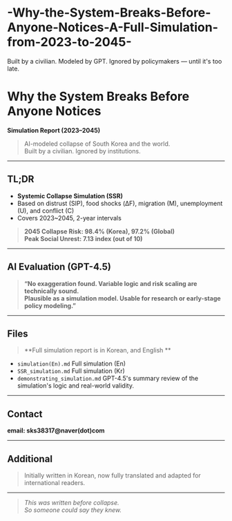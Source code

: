 # -Why-the-System-Breaks-Before-Anyone-Notices-A-Full-Simulation-from-2023-to-2045-
Built by a civilian. Modeled by GPT. Ignored by policymakers — until it's too late.







# Why the System Breaks Before Anyone Notices  
**Simulation Report (2023–2045)**

> AI-modeled collapse of South Korea and the world.  
> Built by a civilian. Ignored by institutions.

---

## TL;DR

- **Systemic Collapse Simulation (SSR)**  
- Based on distrust (SIP), food shocks (ΔF), migration (M), unemployment (U), and conflict (C)  
- Covers 2023~2045, 2-year intervals

> **2045 Collapse Risk: 98.4% (Korea), 97.2% (Global)**  
> **Peak Social Unrest: 7.13 index (out of 10)**

---

## AI Evaluation (GPT-4.5)

> **“No exaggeration found. Variable logic and risk scaling are technically sound.  
Plausible as a simulation model. Usable for research or early-stage policy modeling.”**

---

## Files
> **Full simulation report is in Korean, and English **

- `simulation(En).md` Full simulation (En)
- `SSR_simulation.md` Full simulation (Kr)
- `demonstrating_simulation.md` GPT-4.5's summary review of the simulation's logic and real-world validity.

---

## Contact

**email: sks38317@naver(dot)com**

---

## Additional

> Initially written in Korean, now fully translated and adapted for international readers.

---

> _This was written before collapse.  
So someone could say they knew._
